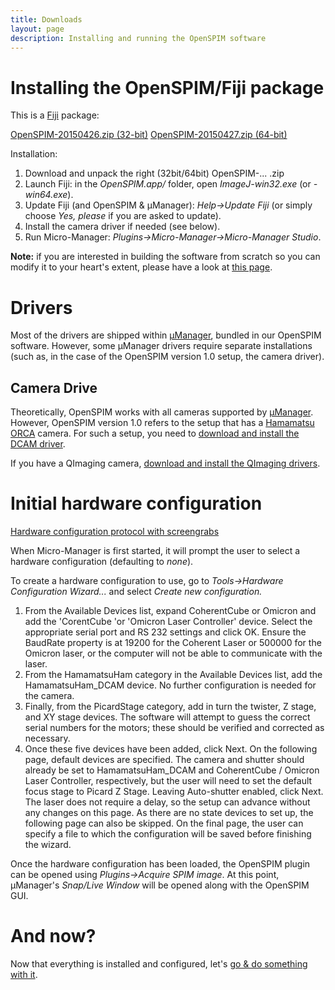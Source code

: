 ```yaml
---
title: Downloads
layout: page
description: Installing and running the OpenSPIM software
---
```

# Installing the OpenSPIM/Fiji package

This is a [Fiji](https://fiji.sc/) package:

[OpenSPIM-20150426.zip (32-bit)](https://downloads.imagej.net/openspim/OpenSPIM-20150426.zip)
[OpenSPIM-20150427.zip (64-bit)](https://downloads.imagej.net/openspim/OpenSPIM-20150427.zip)

Installation:

1.  Download and unpack the right (32bit/64bit) OpenSPIM-... .zip
2.  Launch Fiji: in the *OpenSPIM.app/* folder, open *ImageJ-win32.exe* (or *-win64.exe*).
3.  Update Fiji (and OpenSPIM & µManager): *Help->Update Fiji* (or simply choose *Yes, please* if you are asked to update).
4.  Install the camera driver if needed (see below).
5.  Run Micro-Manager: *Plugins->Micro-Manager->Micro-Manager Studio*.

**Note:** if you are interested in building the software from scratch so you can modify it to your heart's extent, please have a look at [this page](How_to_build_the_software#The_easy_way).

# Drivers

Most of the drivers are shipped within [µManager](https://micro-manager.org/), bundled in our OpenSPIM software. However, some µManager drivers require separate installations (such as, in the case of the OpenSPIM version 1.0 setup, the camera driver).

## Camera Drive

Theoretically, OpenSPIM works with all cameras supported by [µManager](https://micro-manager.org/). However, OpenSPIM version 1.0 refers to the setup that has a [Hamamatsu ORCA](https://www.hamamatsu.com/eu/en/community/life_science_camera/index.html) camera. For such a setup, you need to [download and install the DCAM driver](https://www.dcamapi.com/).

If you have a QImaging camera, [download and install the QImaging drivers](https://www.qimaging.com/support/downloads/).

# Initial hardware configuration

[Hardware configuration protocol with screengrabs](https://docs.google.com/presentation/d/1DvMwhXPf1B4sVwhiWMeYxFYbZHNo7w0F9PMwoCVIO_o/edit?usp=sharing)

When Micro-Manager is first started, it will prompt the user to select a hardware configuration (defaulting to *none*).

To create a hardware configuration to use, go to *Tools->Hardware Configuration Wizard...* and select *Create new configuration.*

1.  From the Available Devices list, expand CoherentCube or Omicron and add the 'CorentCube 'or 'Omicron Laser Controller' device. Select the appropriate serial port and RS 232 settings and click OK. Ensure the BaudRate property is at 19200 for the Coherent Laser or 500000 for the Omicron laser, or the computer will not be able to communicate with the laser.
2.  From the HamamatsuHam category in the Available Devices list, add the HamamatsuHam_DCAM device. No further configuration is needed for the camera.
3.  Finally, from the PicardStage category, add in turn the twister, Z stage, and XY stage devices. The software will attempt to guess the correct serial numbers for the motors; these should be verified and corrected as necessary.
4.  Once these five devices have been added, click Next. On the following page, default devices are specified. The camera and shutter should already be set to HamamatsuHam_DCAM and CoherentCube / Omicron Laser Controller, respectively, but the user will need to set the default focus stage to Picard Z Stage. Leaving Auto-shutter enabled, click Next. The laser does not require a delay, so the setup can advance without any changes on this page. As there are no state devices to set up, the following page can also be skipped. On the final page, the user can specify a file to which the configuration will be saved before finishing the wizard.

Once the hardware configuration has been loaded, the OpenSPIM plugin can be opened using *Plugins->Acquire SPIM image*. At this point, µManager's *Snap/Live Window* will be opened along with the OpenSPIM GUI.

# And now?

Now that everything is installed and configured, let's [go & do something with it](Operation).

